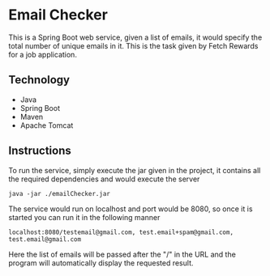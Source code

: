 # Email Checker

This is a Spring Boot web service, given a list of emails, it would specify the total number of unique emails in it.
This is the task given by Fetch Rewards for a job application.

## Technology

 - Java
 - Spring Boot
 - Maven
 - Apache Tomcat

## Instructions

To run the service, simply execute the jar given in the project, it contains all the required dependencies and would execute the server
```
java -jar ./emailChecker.jar
```  
  
The service would run on localhost and port would be 8080, so once it is started you can run it in the following manner
```
localhost:8080/testemail@gmail.com, test.email+spam@gmail.com, test.email@gmail.com
```  
Here the list of emails will be passed after the "/" in the URL and the program will automatically display the requested result.
